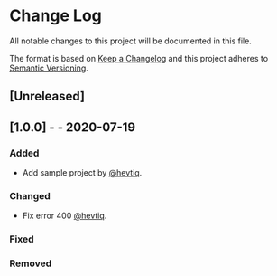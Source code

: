 # Change Log

All notable changes to this project will be documented in this file.

The format is based on [Keep a Changelog](http://keepachangelog.com/)
and this project adheres to [Semantic Versioning](http://semver.org/).

## [Unreleased]

## [1.0.0] - - 2020-07-19

### Added

- Add sample project by [@hevtiq](https://github.com/hevtiq).

### Changed

- Fix error 400 [@hevtiq](https://github.com/hevtiq).

### Fixed

### Removed
